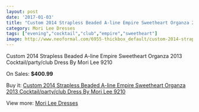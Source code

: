 ```yaml
---
layout: post
date: '2017-01-03'
title: "Custom 2014 Strapless Beaded A-line Empire Sweetheart Organza 2013 Cocktail/party/club Dress By Mori Lee 9210"
category: Mori Lee Dresses
tags: ["evening","cocktail","club","empire","sweetheart"]
image: http://www.neoformal.com/6955-thickbox_default/custom-2014-strapless-beaded-a-line-empire-sweetheart-organza-2013-cocktail-party-club-dress-by-mori-lee-9210.jpg
---
```

Custom 2014 Strapless Beaded A-line Empire Sweetheart Organza 2013 Cocktail/party/club Dress By Mori Lee 9210

On Sales: **$400.99**
<a href="https://www.neoformal.com/en/mori-lee-dresses/2494-custom-2014-strapless-beaded-a-line-empire-sweetheart-organza-2013-cocktail-party-club-dress-by-mori-lee-9210.html"><amp-img layout="responsive" width="600" height="600" src="//www.neoformal.com/6955-thickbox_default/custom-2014-strapless-beaded-a-line-empire-sweetheart-organza-2013-cocktail-party-club-dress-by-mori-lee-9210.jpg" alt="Custom 2014 Strapless Beaded A-line Empire Sweetheart Organza 2013 Cocktail/party/club Dress By Mori Lee 9210 0" /></a>
<a href="https://www.neoformal.com/en/mori-lee-dresses/2494-custom-2014-strapless-beaded-a-line-empire-sweetheart-organza-2013-cocktail-party-club-dress-by-mori-lee-9210.html"><amp-img layout="responsive" width="600" height="600" src="//www.neoformal.com/6957-thickbox_default/custom-2014-strapless-beaded-a-line-empire-sweetheart-organza-2013-cocktail-party-club-dress-by-mori-lee-9210.jpg" alt="Custom 2014 Strapless Beaded A-line Empire Sweetheart Organza 2013 Cocktail/party/club Dress By Mori Lee 9210 1" /></a>
<a href="https://www.neoformal.com/en/mori-lee-dresses/2494-custom-2014-strapless-beaded-a-line-empire-sweetheart-organza-2013-cocktail-party-club-dress-by-mori-lee-9210.html"><amp-img layout="responsive" width="600" height="600" src="//www.neoformal.com/6956-thickbox_default/custom-2014-strapless-beaded-a-line-empire-sweetheart-organza-2013-cocktail-party-club-dress-by-mori-lee-9210.jpg" alt="Custom 2014 Strapless Beaded A-line Empire Sweetheart Organza 2013 Cocktail/party/club Dress By Mori Lee 9210 2" /></a>

Buy it: [Custom 2014 Strapless Beaded A-line Empire Sweetheart Organza 2013 Cocktail/party/club Dress By Mori Lee 9210](https://www.neoformal.com/en/mori-lee-dresses/2494-custom-2014-strapless-beaded-a-line-empire-sweetheart-organza-2013-cocktail-party-club-dress-by-mori-lee-9210.html "Custom 2014 Strapless Beaded A-line Empire Sweetheart Organza 2013 Cocktail/party/club Dress By Mori Lee 9210")

View more: [Mori Lee Dresses](https://www.neoformal.com/en/22-mori-lee-dresses "Mori Lee Dresses")